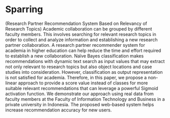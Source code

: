 # Sparring 
(Research Partner Recommendation System Based on Relevancy of Research Topics)
Academic collaboration can be grouped by different faculty members. This involves searching for relevant research topics in order to collect and analyze information and establishing a new research partner collaboration. A research partner recommender system for academia in higher education can help reduce the time and effort required to establish a new collaboration. Naïve Bayes classification makes recommendations with dynamic text search as input values that may extract not only relevant to research topics but also object locations and case studies into consideration. However, classification as output representation is not satisfied for academia. Therefore, in this paper, we propose a non-linear approach to provide a score value instead of classes for more suitable relevant recommendations that can leverage a powerful Sigmoid activation function. We demonstrate our approach using real data from faculty members at the Faculty of Information Technology and Business in a private university in Indonesia. The proposed web-based system helps increase recommendation accuracy for new users.

